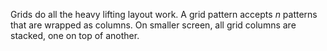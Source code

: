 Grids do all the heavy lifting layout work. A grid pattern accepts _n_ patterns that are wrapped as columns. On smaller screen, all grid columns are stacked, one on top of another.
